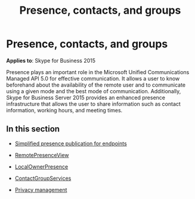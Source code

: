 ﻿---
title: Presence, contacts, and groups
TOCTitle: Presence, contacts, and groups
ms:assetid: b2ced5e1-0ab2-4aa9-828b-a138d746ae01
ms:mtpsurl: https://msdn.microsoft.com/en-us/library/Dn466017(v=office.16)
ms:contentKeyID: 65239952
ms.date: 07/27/2015
mtps_version: v=office.16
---

# Presence, contacts, and groups


**Applies to**: Skype for Business 2015

Presence plays an important role in the Microsoft Unified Communications Managed API 5.0 for effective communication. It allows a user to know beforehand about the availability of the remote user and to communicate using a given mode and the best mode of communication. Additionally, Skype for Business Server 2015 provides an enhanced presence infrastructure that allows the user to share information such as contact information, working hours, and meeting times.

## In this section

  - [Simplified presence publication for endpoints](simplified-presence-publication-for-endpoints.md)

  - [RemotePresenceView](remotepresenceview.md)

  - [LocalOwnerPresence](localownerpresence.md)

  - [ContactGroupServices](contactgroupservices.md)

  - [Privacy management](privacy-management.md)

